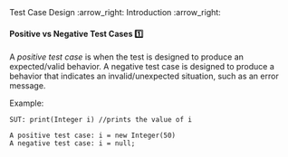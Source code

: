 <link rel="stylesheet" href="{{baseUrl}}/css/textbook.css">

<div class="website-content">

<div id="path">Test Case Design :arrow_right: Introduction :arrow_right:</div>

<div id="title">

#### Positive vs Negative Test Cases :one:

</div>

<div id="body">

A _positive test case_ is when the test is designed to produce an expected/valid behavior. A negative test case is designed to produce a behavior that indicates an invalid/unexpected situation, such as an error message.

<tip-box>

Example:

```
SUT: print(Integer i) //prints the value of i

A positive test case: i = new Integer(50)
A negative test case: i = null;
```

</tip-box>

</div>

</div>
